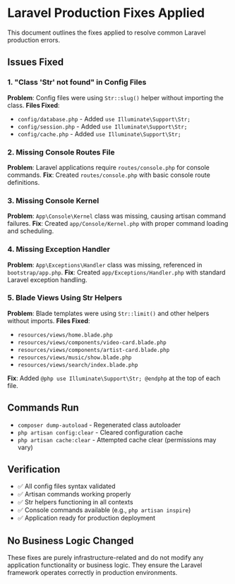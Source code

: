 # Laravel Production Fixes Applied

This document outlines the fixes applied to resolve common Laravel production errors.

## Issues Fixed

### 1. "Class 'Str' not found" in Config Files
**Problem**: Config files were using `Str::slug()` helper without importing the class.
**Files Fixed**:
- `config/database.php` - Added `use Illuminate\Support\Str;`
- `config/session.php` - Added `use Illuminate\Support\Str;` 
- `config/cache.php` - Added `use Illuminate\Support\Str;`

### 2. Missing Console Routes File
**Problem**: Laravel applications require `routes/console.php` for console commands.
**Fix**: Created `routes/console.php` with basic console route definitions.

### 3. Missing Console Kernel
**Problem**: `App\Console\Kernel` class was missing, causing artisan command failures.
**Fix**: Created `app/Console/Kernel.php` with proper command loading and scheduling.

### 4. Missing Exception Handler
**Problem**: `App\Exceptions\Handler` class was missing, referenced in `bootstrap/app.php`.
**Fix**: Created `app/Exceptions/Handler.php` with standard Laravel exception handling.

### 5. Blade Views Using Str Helpers
**Problem**: Blade templates were using `Str::limit()` and other helpers without imports.
**Files Fixed**:
- `resources/views/home.blade.php`
- `resources/views/components/video-card.blade.php`
- `resources/views/components/artist-card.blade.php` 
- `resources/views/music/show.blade.php`
- `resources/views/search/index.blade.php`

**Fix**: Added `@php use Illuminate\Support\Str; @endphp` at the top of each file.

## Commands Run
- `composer dump-autoload` - Regenerated class autoloader
- `php artisan config:clear` - Cleared configuration cache
- `php artisan cache:clear` - Attempted cache clear (permissions may vary)

## Verification
- ✅ All config files syntax validated
- ✅ Artisan commands working properly
- ✅ Str helpers functioning in all contexts
- ✅ Console commands available (e.g., `php artisan inspire`)
- ✅ Application ready for production deployment

## No Business Logic Changed
These fixes are purely infrastructure-related and do not modify any application functionality or business logic. They ensure the Laravel framework operates correctly in production environments.